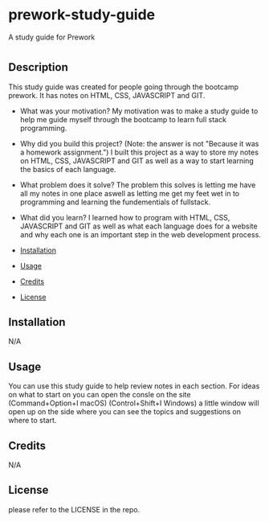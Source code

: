 # prework-study-guide
A study guide for Prework
# <Your-Project-Title>

## Description

This study guide was created for people going through the bootcamp prework. It has notes on HTML, CSS, JAVASCRIPT and GIT.

- What was your motivation? My motivation was to make a study guide to help me guide myself through the bootcamp to learn full stack programming.
- Why did you build this project? (Note: the answer is not "Because it was a homework assignment.") I built this project as a way to store my notes on HTML, CSS, JAVASCRIPT and GIT as well as a way to start learning the basics of each language.
- What problem does it solve? The problem this solves is letting me have all my notes in one place aswell as letting me get my feet wet in to programming and learning the fundementials of fullstack.
- What did you learn? I learned how to program with HTML, CSS, JAVASCRIPT and GIT as well as what each language does for a website and  why each one is an important step in the web development process.

- [Installation](#installation)
- [Usage](#usage)
- [Credits](#credits)
- [License](#license)

## Installation

N/A

## Usage

You can use this study guide to help review notes in each section. For ideas on what to start on you can open the consle on the site (Command+Option+I macOS) (Control+Shift+I Windows) a little window will open up on the side where you can see the topics and suggestions on where to start.
 
## Credits

N/A

## License

please refer to the LICENSE in the repo.
